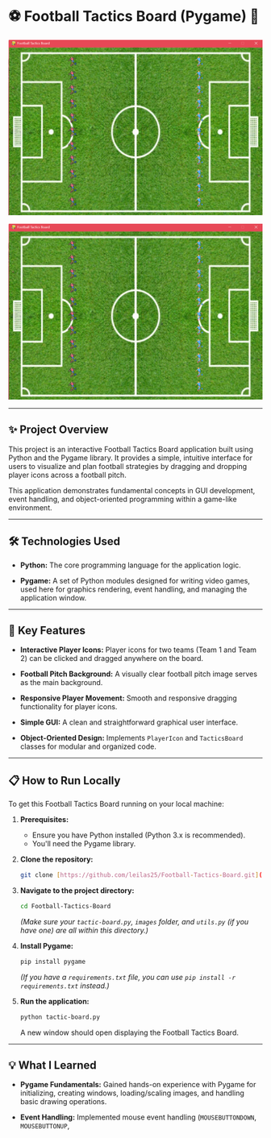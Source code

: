 # ⚽ Football Tactics Board (Pygame) 🥅

![Tactics Board Screenshots](https://github.com/leilas25/Football-Tactics-Board/blob/main/Screenshot%20(608).png?raw=true)

![Tactics Board Screenshots](https://github.com/leilas25/Football-Tactics-Board/blob/main/Screenshot%20(608).png?raw=true)


---

## ✨ Project Overview

This project is an interactive Football Tactics Board application built using Python and the Pygame library. It provides a simple, intuitive interface for users to visualize and plan football strategies by dragging and dropping player icons across a football pitch.

This application demonstrates fundamental concepts in GUI development, event handling, and object-oriented programming within a game-like environment.

---

## 🛠️ Technologies Used

* **Python:** The core programming language for the application logic.
  
* **Pygame:** A set of Python modules designed for writing video games, used here for graphics rendering, event handling, and managing the application window.

---

## 🌟 Key Features

* **Interactive Player Icons:** Player icons for two teams (Team 1 and Team 2) can be clicked and dragged anywhere on the board.
* **Football Pitch Background:** A visually clear football pitch image serves as the main background.
  
* **Responsive Player Movement:** Smooth and responsive dragging functionality for player icons.
  
* **Simple GUI:** A clean and straightforward graphical user interface.
  
* **Object-Oriented Design:** Implements `PlayerIcon` and `TacticsBoard` classes for modular and organized code.

---

## 📋 How to Run Locally

To get this Football Tactics Board running on your local machine:

1.  **Prerequisites:**
    * Ensure you have Python installed (Python 3.x is recommended).
    * You'll need the Pygame library.

2.  **Clone the repository:**
    ```bash
    git clone [https://github.com/leilas25/Football-Tactics-Board.git](https://github.com/leilas25/Football-Tactics-Board.git)
    ```

3.  **Navigate to the project directory:**
    ```bash
    cd Football-Tactics-Board
    ```
    *(Make sure your `tactic-board.py`, `images` folder, and `utils.py` (if you have one) are all within this directory.)*

4.  **Install Pygame:**
    ```bash
    pip install pygame
    ```
    *(If you have a `requirements.txt` file, you can use `pip install -r requirements.txt` instead.)*

5.  **Run the application:**
    ```bash
    python tactic-board.py
    ```
    A new window should open displaying the Football Tactics Board.

---

## 💡 What I Learned

* **Pygame Fundamentals:** Gained hands-on experience with Pygame for initializing, creating windows, loading/scaling images, and handling basic drawing operations.
  
* **Event Handling:** Implemented mouse event handling (`MOUSEBUTTONDOWN`, `MOUSEBUTTONUP`,
